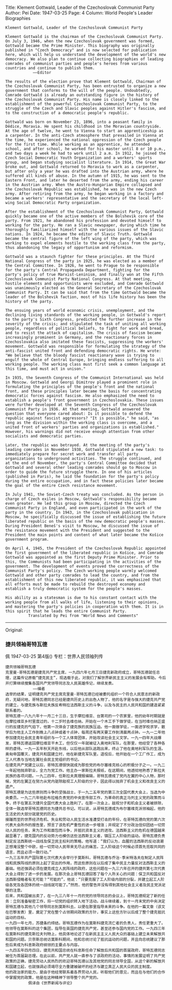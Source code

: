 Title: Klement Gottwald, Leader of the Czechoslovak Communist Party
Author: Pei
Date: 1947-03-25
Page: 4
Column: World People's Leader Biographies

    Klement Gottwald, Leader of the Czechoslovak Communist Party

    Klement Gottwald is the chairman of the Czechoslovak Communist Party. On July 3, 1946, when the new Czechoslovak government was formed, Gottwald became the Prime Minister. This biography was originally published in "Czech Democracy" and is now selected for publication here, which will help us understand the development of the world's new democracy. We also plan to continue collecting biographies of leading comrades of communist parties and people's heroes from various countries and continue to publish them.
                ——Editor

    The results of the election prove that Klement Gottwald, Chairman of the Czechoslovak Communist Party, has been entrusted to organize a new government that conforms to the will of the people. Undoubtedly, Comrade Gottwald is already an outstanding figure in the history of the Czechoslovak Communist Party. His name is closely linked to the establishment of the powerful Czechoslovak Communist Party, to the struggle of the Czech and Slavic peoples against Hitler's fascism, and to the construction of a democratic people's republic.

    Gottwald was born on November 23, 1896, into a peasant family in Dědice, Moravia. He spent his childhood in the Moravian countryside. At the age of twelve, he went to Vienna to start an apprenticeship as a carpenter. In the anti-Czech atmosphere that prevailed in Vienna at the time, he experienced the national oppression of the Czech people for the first time. While working as an apprentice, he attended school, and after school, he worked for his master until 8 or 10 p.m., and two days a week he had to work until 2 a.m. In 1912, he joined the Czech Social Democratic Youth Organization and a workers' sports group, and began studying socialist literature. In 1914, the Great War broke out, and Gottwald returned to Moravia to work as a carpenter, but after only a year he was drafted into the Austrian army, where he suffered all kinds of abuse. In the autumn of 1915, he was sent to the Eastern Front, and later he deserted from the army, ending his career in the Austrian army. When the Austro-Hungarian Empire collapsed and the Czechoslovak Republic was established, he was in the new Czech army. After retiring from the army, he began working in a factory and became a workers' representative and the secretary of the local left-wing Social Democratic Party organization.

    After the establishment of the Czechoslovak Communist Party, Gottwald quickly became one of the active members of the Bolshevik core of the party. From 1921, he abandoned his profession and devoted himself to working for the party. He ran a Slavic newspaper, during which time he thoroughly familiarized himself with the various issues of the Slavic nations. In 1924, he became the editor of Slavic Truth. Gottwald became the central figure of the left wing of the party, which was working to expel elements hostile to the working class from the party, thus abandoning the legacy of opportunism and reformism.

    Gottwald was a staunch fighter for these principles. At the Third National Congress of the party in 1925, he was elected as a member of the Central Committee. In 1926, he went to Prague to be responsible for the party's Central Propaganda Department, fighting for the party's policy of true Marxist-Leninism, and finally won at the Fifth Czechoslovak Communist Party National Congress. At that meeting, hostile elements and opportunists were excluded, and Comrade Gottwald was unanimously elected as the General Secretary of the Czechoslovak Communist Party. It can be said that from the time Gottwald became the leader of the Bolshevik faction, most of his life history has been the history of the party.

    The ensuing years of world economic crisis, unemployment, and the declining living standards of the working people, in Gottwald's report to the party's Sixth Congress, predicted the further increase in the severity of the crisis; and stipulated the task of uniting all working people, regardless of political beliefs, to fight for work and bread, and to resist the attack of capitalism. The crisis of fascism became increasingly prominent in Germany, and the reactionary forces in Czechoslovakia also imitated these fascists, suppressing the workers' movement. Gottwald was responsible for formulating the strategy of the anti-fascist united front and defending democratic rights. He wrote: "We believe that the bloody fascist reactionary wave is trying to engulf the whole of Central Europe, bringing endless suffering to all working people. The working class must first seek a common language at this time, and must act in unison."

    In 1935, the Seventh Congress of the Communist International was held in Moscow. Gottwald and Georgi Dimitrov played a prominent role in formulating the principles of the people's front and the national front, and these principles later became the basis for concentrating democratic forces against fascism. He also emphasized the need to establish a people's front government in Czechoslovakia. These issues were further developed at the Seventh Congress of the Czechoslovak Communist Party in 1936. At that meeting, Gottwald answered the question that everyone cared about: Is it possible to defend the republic against fascist aggressors? "It is possible," he said, "as long as the division within the working class is overcome, and a united front of workers' parties and organizations is established." However, his warnings did not receive enough attention from other socialists and democratic parties.

    Later, the republic was betrayed. At the meeting of the party's leading comrades in November 1938, Gottwald stipulated a new task: to immediately prepare for secret work and transfer all party organizations to underground activities. The struggle continued, and at the end of November, the party's Central Committee decided that Gottwald and several other leading comrades should go to Moscow in order to guide the future struggle there. In one of his articles (published in Paris), he laid the foundation for the party's policy during the entire occupation, and in fact these policies later became the goal of the entire Czech resistance movement.

    In July 1941, the Soviet-Czech treaty was concluded. As the person in charge of Czech exiles in Moscow, Gottwald's responsibility became even greater. He led this group in Moscow, directed the Czech Communist Party in England, and even participated in the work of the party in the country. In 1943, in the Czechoslovak publication in Moscow, he specifically discussed the issue of establishing the future liberated republic on the basis of the new democratic people's masses. During President Beneš's visit to Moscow, he discussed the issue of the resistance movement with the President and suggested to the President the main points and content of what later became the Košice government program.

    On April 4, 1945, the President of the Czechoslovak Republic appointed the first government of the liberated republic in Košice, and Comrade Gottwald was appointed as the first Deputy Prime Minister. Prior to this, the Communists had been participating in the activities of the government. The development of events proved the correctness of the Communist Party's policy. The Czech working people warmly welcomed Gottwald and other party comrades to lead the country, and from the establishment of this new liberated republic, it was emphasized that all efforts must be made to rebuild the destroyed economy and establish a truly democratic system for the people's masses.

    His ability as a statesman is due to his constant contact with the working people from all walks of life, listening to their opinions, and mastering the party's policies in cooperation with them. It is in this spirit that he leads the entire Communist Party.
              Translated by Pei from "World News and Comments"



<hr /> 

Original: 


### 捷共领袖哥特瓦德
佩
1947-03-25
第4版()
专栏：世界人民领袖列传

    捷共领袖哥特瓦德
    克里曼·哥特瓦德是捷克共产党主席，一九四六年七月三日捷克新政府成立，哥特瓦德就任总理，这篇传记原载“捷克民主”，现选载于此，对我们了解世界新民主主义的发展会有帮助。今后并打算继续搜集各国共产党领导同志及人民英雄传记，继续发表。
                ——编者
    选举的结果，证明捷克共产党主席克里曼·哥特瓦德已经被委托组织一个符合人民意志的新政府，无疑问地，哥特瓦德同志已经是捷共历史上的出色人物了，他的名字是与强大的捷克共产党的建立，与捷克族与斯拉夫族反希特拉法西斯主义的斗争，以及与民主的人民共和国的建造紧紧联系着的。
    哥特瓦德一八九六年十一月二十三日，生于摩拉维亚、台第司的一个农家里，他的幼年时期就是在摩拉维亚乡村里度过的，十二岁时去维也纳，开始在一个木工手下做学徒，在当时维也纳正盛行的反捷克的气焰下，他第一次体会了捷克族的民族压迫。他一面做学徒，一面进学校求学，散学后为他主人工作到晚上八点钟或者十点钟，每周还有两天要工作到清晨两点钟。一九一二年他参加捷克社会民主青年组织与一个工人体育团体，开始攻读社会主义文学。一九一四年大战爆发，哥特瓦德返回摩拉维亚干木工，但仅仅一年就被征入奥地利军队，在那里，他经受了各种各样的虐待。一九一五年秋天开赴东线，以后他从部队逃跑出来，终止了他在奥地利军队的生涯。奥匈帝国覆灭，捷克共和国建立时，他在新捷克军队里。退役后，他开始在一个工厂作工，成为工人代表与当地左翼社会民主党组织的书记。
    在捷克共产党建立以后，哥特瓦德很快就成为那些党的布尔塞维克核心的积极分子之一。一九二一年起他抛弃职业，全力为党工作。他主办一家斯拉夫报纸，在这期间，他透彻地熟悉了斯拉夫民族的各项问题。一九二四年，任斯拉夫真理报编辑，哥特瓦德成了党内左翼的中心人物，那时候，党的左翼正在努力从党内驱除敌视工人阶级的分子，因此得以抛弃了机会主义和改良主义的遗产。
    哥特瓦德是为这些原则而斗争的坚强战士，于一九二五年党的第三次全国代表大会上，当选为中央委员。一九二六年他赴布拉格负责党的中央宣传部工作，为革命的真正马列主义党的政策而斗争，终于在第五次捷共全国代表大会上胜利了。在那一次会上，敌视分子和机会主义者被排除，全体一致选举哥特瓦德同志为捷共总书记。可以说，从哥特瓦德成为布尔塞维克派领袖起，他的生活史的大部分就是党的历史。
    接踵而至的世界经济危机、失业和劳动人民生活水准遭受打击的年份，在哥特瓦德向党的第六次代表大会所作的报告里，预言了该危机严重性的进一步增涨；并规定了不分政治信仰团结一切劳动人民的任务，来为工作和面包而斗争，并抵抗资本主义的进攻。法西斯主义的危机在德国越来越显著了，捷克国内的反动势力也模仿这些法西斯主义者，镇压工人阶级的运动。哥特瓦德负责制定反法西斯统一战线及保卫民主权利的策略，他写道：“我们认为，血腥的法西斯的反动浪潮正想淹没整个中欧，给一切劳动人民带来无尽止的痛苦。工人阶级这个时候必须首先觅取共同的语言，而且必须一致行动。”
    一九三五年共产国际第七次代表大会举行于莫斯科，哥特瓦德与乔治·季米特洛夫在制定人民阵线和民族阵线的原则上起了突出的作用，而这些原则在以后成了集中民主力量反对法西斯主义的基础。他还强调必须在捷克成立人民阵线的政府，这些问题在一九三六年召开的捷共第七次代表大会上得到了进一步的发展。在那次会上哥特瓦德回答了每个人所关心的问题：保卫共和国反对法西斯侵略者有无可能？“可能的”，他说：“只要克服了工人阶级内部的分裂，并建立起工人阶级各党及各团体的统一战线就可能了。”然而，他的警告并没有得到其他社会主义者及民主党派足够的注意。
    后来，共和国被出卖了，在一九三八年十一月的党的领导同志的会议上，哥特瓦德规定了新的任务：立刻准备秘密工作，将一切党的组织转入地下活动。战斗继续着，到十一月末党的中央决定哥特瓦德与其他几个领导同志到莫斯科去，以便在那里指导未来的斗争。在他的一篇文章（该文在巴黎发表）里，奠定了党在整个占领期间政策的方针，事实上这些方针以后成了整个捷克抵抗运动的目标。
    一九四一年七月，苏捷条约缔结。哥特瓦德作为在莫斯科捷克流亡者的负责人，责任更重大了。他领导在莫斯科的这个集团，指导在英国的捷克共产党，甚至还参与国内党的工作。一九四三年在莫斯科的捷克斯拉夫刊物上，他具体地论述了在新民主主义人民大众的基础上建立未来解放共和国的问题。贝奈斯总统访莫斯科期间，他和总统讨论了抵抗运动的问题，并且向总统建议了那些后来成为科息斯政府纲领的主要点与内容。
    一九四五年四月四日，捷克共和国总统在科息斯任命了解放后共和国的首届政府，哥特瓦德同志被任为首届副总理。在此以前，共产党人就一直参与了该政府的活动，事情的发展证明了共产党政策的正确，捷克劳动人民热烈的欢迎哥特瓦德以及其他党的同志领导全国，从这个新的解放共和国建立起，也就强调必须竭尽全力重建被破坏的经济与建立真正人民大众的民主制度。
    他的政治家的能力，是由于他经常联系着各界劳动人民，听取他们的意见，而且在与他们的合作中掌握党的政策，他是在这种精神下领导整个共产党的。
              佩译自《世界新闻与评论》
